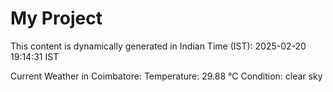# My Project

This content is dynamically generated in Indian Time (IST): 2025-02-20 19:14:31 IST


Current Weather in Coimbatore:
Temperature: 29.88 °C
Condition: clear sky
